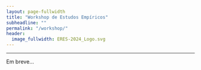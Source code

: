 ```yaml
---
layout: page-fullwidth
title: "Workshop de Estudos Empíricos"
subheadline: ""
permalink: "/workshop/"
header:
  image_fullwidth: ERES-2024_Logo.svg
---
```


<hr>

<p>Em breve...</p>
